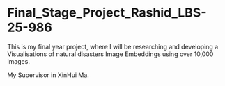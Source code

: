 # Final_Stage_Project_Rashid_LBS-25-986

This is my final year project, where I will be researching and developing a Visualisations of natural disasters Image Embeddings using over 10,000 images.

My Supervisor in XinHui Ma.

